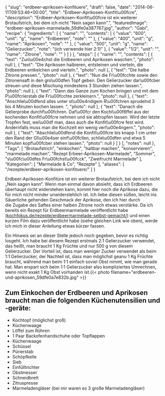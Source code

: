 {
    "slug": "erdbeer-aprikosen-konfituere",
    "draft": false,
    "date": "2014-06-11T09:53:46+00:00",
    "title": "Erdbeer-Aprikosen-Konfit\u00fcre",
    "description": "Erdbeer-Aprikosen-Konfit\u00fcre ist ein weiterer Brotaufstrich, bei dem ich nicht \"Nein sagen kann\".",
    "featuredImage": "erdbeer-aprikosen-marmelade_59dfe0a387767.jpg",
    "author": "Gabi",
    "recipe": {
        "ingredients": [
            {
                "name": "",
                "contents": [
                    {
                        "value": "600",
                        "unit": "g",
                        "name": "Erdbeeren",
                        "note": ""
                    },
                    {
                        "value": "400",
                        "unit": "g",
                        "name": "Aprikosen",
                        "note": ""
                    },
                    {
                        "value": "500",
                        "unit": "g",
                        "name": "Gelierzucker",
                        "note": "(ich verwende hier 2:1)"
                    },
                    {
                        "value": "1\/2",
                        "unit": "",
                        "name": "Zitrone",
                        "note": ""
                    }
                ]
            }
        ],
        "steps": [
            {
                "name": "",
                "contents": [
                    {
                        "text": "Zun\u00e4chst die Erdbeeren und Aprikosen waschen.",
                        "photo": null
                    },
                    {
                        "text": "Die Aprikosen halbieren, entsteinen und vierteln, die Erdbeeren entkelchen und vierteln.",
                        "photo": null
                    },
                    {
                        "text": "Die halbe Zitrone pressen.",
                        "photo": null
                    },
                    {
                        "text": "Nun die Fr\u00fcchte sowie den Zitronensaft in den gro\u00dfen Topf geben. Den Gelierzucker dar\u00fcber streuen und diese Mischung mindestens 3 Stunden ziehen lassen.",
                        "photo": null
                    },
                    {
                        "text": "Dann das Ganze  zum Kochen bringen und mit dem P\u00fcrierstab die Fr\u00fcchte zerkleinern.",
                        "photo": null
                    },
                    {
                        "text": "Anschlie\u00dfend alles  unter st\u00e4ndigem R\u00fchren sprudelnd  3 bis 4 Minuten kochen lassen.  ",
                        "photo": null
                    },
                    {
                        "text": "Danach die Gelierprobe durchf\u00fchren. Daf\u00fcr den Kochl\u00f6ffel aus der kochenden Konfit\u00fcre nehmen und sie abtropfen lassen. Wird der letzte Tropfen fest, wei\u00df man, dass auch die Konfit\u00fcre fest wird. Andernfalls muss man die Kochzeit ein wenig verl\u00e4ngern.",
                        "photo": null
                    },
                    {
                        "text": "Abschlie\u00dfend die Konfit\u00fcre bis knapp 1 cm unter den Rand der Gl\u00e4ser einf\u00fcllen, schlie\u00dfen und etwa 5 Minuten kopf\u00fcber stehen lassen.",
                        "photo": null
                    }
                ]
            }
        ],
        "notes": null
    },
    "Tags": [
        "Brotaufstrich",
        "einkochen",
        "haltbar machen",
        "konservieren",
        "marmelade machen",
        "Rezept Erbeer-Aprikosen-Marmelade",
        "Sommer",
        "s\u00fc\u00dfes Fr\u00fchst\u00fcck",
        "Zweifrucht Marmelade"
    ],
    "Kategorien": [
        "Marmelade &amp; Co",
        "Rezepte"
    ],
    "aliases": [
        "\/rezepte\/erdbeer-aprikosen-konfituere\/"
    ]
}

Erdbeer-Aprikosen-Konfitüre ist ein weiterer Brotaufstrich, bei dem ich nicht &#8222;Nein sagen kann&#8220;. Wenn man einmal davon absieht, dass ich Erdbeeren überhaupt nicht widerstehen kann, kommt hier noch die Aprikose dazu, die für mich nicht minder unwiderstehlich ist. Ich liebe diesen süßen, leicht ins Säuerliche gehenden Geschmack der Aprikose, den ich hier durch die Zugabe des Saftes einer halben Zitrone noch etwas verstärke. Da ich bereits ein Rezept für Erdbeermarmelade veröffentlicht habe ([kochfokus.de/rezepte/erdbeermarmelade-selbst-gemacht/][1]) und einen kurzen Film dazu veröffentlicht habe (siehe gleichen Link wie oben), werde ich mich in dieser Anleitung etwas kürzer fassen.

Ein Hinweis sei an dieser Stelle jedoch noch gegeben, bevor es richtig losgeht. Ich habe bei diesem Rezept erstmals 2:1 Gelierzucker verwendet, das heißt, man braucht 1 Kg Früchte und nur 500 g von diesem Gelierzucker. Der Vorteil ist, dass man weniger Zucker verwendet als beim 1:1 Gelierzucker, der Nachteil ist, dass man möglichst geanu 1 Kg Früchte braucht, während man beim 1:1 einfach soviel Obst nimmt, wie man gerade hat. Man erspart sich beim 1:1 Gelierzucker also kompliziertes Umrechnen, wenn nicht exakt 1 Kg Obst vorhanden ist.{{< photo filename="erdbeeren-und-aprikosen_59dfe0a7e832b.jpg" >}} 

## Zum Einkochen der Erdbeeren und Aprikosen braucht man die folgenden Küchenutensilien und -geräte:

 * Kochtopf (möglichst groß)
 * Küchenwaage
 * Löffel zum Rühren
 * 1 Paar Backofenhandschuhe oder Topflappen
 * Küchenwaage
 * Schüssel
 * Pürierstab
 * Schöpfkelle
 * Sieb
 * Einfülltrichter
 * Obstmesser
 * Schneidbrett
 * Zitruspresse
 * Marmeladengläser (bei mir waren es 3 große Marmeladengläser)

 





 [1]: https://kochfokus.de/rezepte/erdbeermarmelade-selbst-gemacht/ "Anleitung: Erdbeermarmelade selber machen"